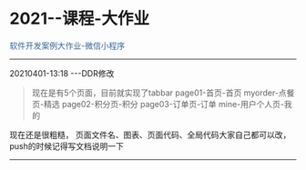 # 2021--课程-大作业
<font color="#336699">软件开发案例大作业-微信小程序 </font>


******
20210401-13:18  ---DDR修改
> 现在是有5个页面，目前就实现了tabbar
> page01-首页-首页
> myorder-点餐页-精选
> page02-积分页-积分
> page03-订单页-订单
> mine-用户个人页-我的

现在还是很粗糙，
页面文件名、图表、页面代码、全局代码大家自己都可以改，push的时候记得写文档说明一下

******
